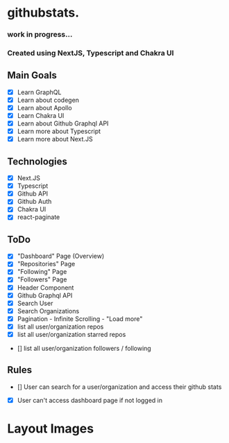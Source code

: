# githubstats.
### work in progress...

### Created using NextJS, Typescript and Chakra UI

## Main Goals
- [x] Learn GraphQL
- [x] Learn about codegen
- [x] Learn about Apollo
- [x] Learn Chakra UI 
- [x] Learn about Github Graphql API
- [x] Learn more about Typescript
- [x] Learn more about Next.JS

## Technologies 
- [x] Next.JS
- [X] Typescript
- [x] Github API
- [x] Github Auth
- [x] Chakra UI
- [x] react-paginate

## ToDo
- [x] "Dashboard" Page (Overview)
- [x] "Repositories" Page
- [x] "Following" Page
- [x] "Followers" Page
- [x] Header Component
- [x] Github Graphql API
- [x] Search User
- [x] Search Organizations
- [x] Pagination - Infinite Scrolling - "Load more"
- [x] list all user/organization repos
- [x] list all user/organization starred repos
- [] list all user/organization followers / following


## Rules
- [] User can search for a user/organization and access their github stats
- [x] User can't access dashboard page if not logged in

# Layout Images



